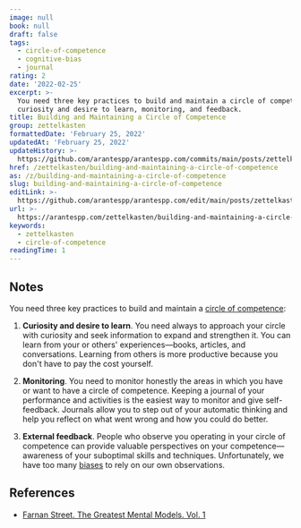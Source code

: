 ```yaml
---
image: null
book: null
draft: false
tags:
  - circle-of-competence
  - cognitive-bias
  - journal
rating: 2
date: '2022-02-25'
excerpt: >-
  You need three key practices to build and maintain a circle of competence:
  curiosity and desire to learn, monitoring, and feedback.
title: Building and Maintaining a Circle of Competence
group: zettelkasten
formattedDate: 'February 25, 2022'
updatedAt: 'February 25, 2022'
updateHistory: >-
  https://github.com/arantespp/arantespp.com/commits/main/posts/zettelkasten/building-and-maintaining-a-circle-of-competence.md
href: /zettelkasten/building-and-maintaining-a-circle-of-competence
as: /z/building-and-maintaining-a-circle-of-competence
slug: building-and-maintaining-a-circle-of-competence
editLink: >-
  https://github.com/arantespp/arantespp.com/edit/main/posts/zettelkasten/building-and-maintaining-a-circle-of-competence.md
url: >-
  https://arantespp.com/zettelkasten/building-and-maintaining-a-circle-of-competence
keywords:
  - zettelkasten
  - circle-of-competence
readingTime: 1
---
```


## Notes

You need three key practices to build and maintain a [circle of competence](/z/circle-of-competence):

1. **Curiosity and desire to learn**. You need always to approach your circle with curiosity and seek information to expand and strengthen it. You can learn from your or others' experiences—books, articles, and conversations. Learning from others is more productive because you don't have to pay the cost yourself.

2. **Monitoring**. You need to monitor honestly the areas in which you have or want to have a circle of competence. Keeping a journal of your performance and activities is the easiest way to monitor and give self-feedback. Journals allow you to step out of your automatic thinking and help you reflect on what went wrong and how you could do better.

3. **External feedback**. People who observe you operating in your circle of competence can provide valuable perspectives on your competence—awareness of your suboptimal skills and techniques. Unfortunately, we have too many [biases](/z/cognitive-bias) to rely on our own observations.

## References

- [Farnan Street. The Greatest Mental Models. Vol. 1](/tgmm1)
